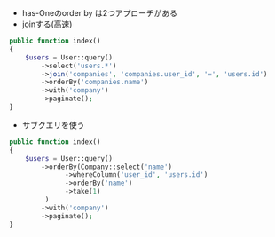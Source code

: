 - has-Oneのorder by は2つアプローチがある
- joinする(高速)

```php
public function index()
{
	$users = User::query()
		->select('users.*')
		->join('companies', 'companies.user_id', '=', 'users.id')
		->orderBy('companies.name')
		->with('company')
		->paginate();
}

```

- サブクエリを使う

```php
public function index()
{
	$users = User::query()
		->orderBy(Company::select('name')
			  ->whereColumn('user_id', 'users.id')
			  ->orderBy('name')
			  ->take(1)
		 )
		->with('company')
		->paginate();
}

```